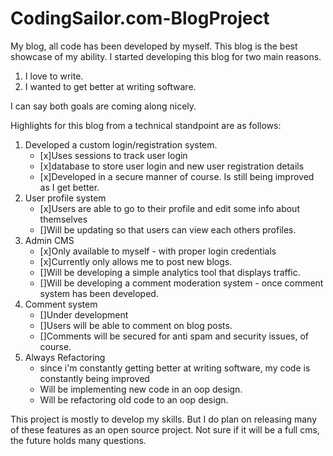 CodingSailor.com-BlogProject
============================

My blog, all code has been developed by myself. This blog is the best showcase of my ability.
I started developing this blog for two main reasons.
 1. I love to write.
 2. I wanted to get better at writing software.

I can say both goals are coming along nicely.

Highlights for this blog from a technical standpoint are as follows:
 
 1. Developed a custom login/registration system.
    - [x]Uses sessions to track user login
    - [x]database to store user login and new user registration details
    - [x]Developed in a secure manner of course. Is still being improved as I get better.
 2. User profile system
    - [x]Users are able to go to their profile and edit some info about themselves
    - []Will be updating so that users can view each others profiles.
 3. Admin CMS
    - [x]Only available to myself - with proper login credentials
    - [x]Currently only allows me to post new blogs.
    - []Will be developing a simple analytics tool that displays traffic.
    - []Will be developing a comment moderation system - once comment system has been developed.
 4. Comment system
    - []Under development
    - []Users will be able to comment on blog posts.
    - []Comments will be secured for anti spam and security issues, of course.
 5. Always Refactoring
    - since i'm constantly getting better at writing software, my code is constantly being improved
    - Will be implementing new code in an oop design.
    - Will be refactoring old code to an oop design.
    
This project is mostly to develop my skills. But I do plan on releasing many of these features as an open source project.
Not sure if it will be a full cms, the future holds many questions.
